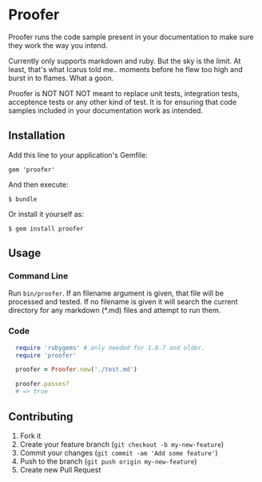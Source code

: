 # Proofer

Proofer runs the code sample present in your documentation to make sure
they work the way you intend.

Currently only supports markdown and ruby. But the sky is the limit. At least,
that's what Icarus told me.. moments before he flew too high and burst in to
flames. What a goon.

Proofer is NOT NOT NOT meant to replace unit tests, integration tests,
acceptence tests or any other kind of test. It is for ensuring that code
samples included in your documentation work as intended.

## Installation

Add this line to your application's Gemfile:

    gem 'proofer'

And then execute:

    $ bundle

Or install it yourself as:

    $ gem install proofer

## Usage

### Command Line

Run `bin/proofer`. If an filename argument is given, that file will be
processed and tested. If no filename is given it will search the current
directory for any markdown (*.md) files and attempt to run them.

### Code

```ruby
  require 'rubygems' # only needed for 1.8.7 and older.
  require 'proofer'

  proofer = Proofer.new('./test.md')

  proofer.passes?
  # => true
```

## Contributing

1. Fork it
2. Create your feature branch (`git checkout -b my-new-feature`)
3. Commit your changes (`git commit -am 'Add some feature'`)
4. Push to the branch (`git push origin my-new-feature`)
5. Create new Pull Request
